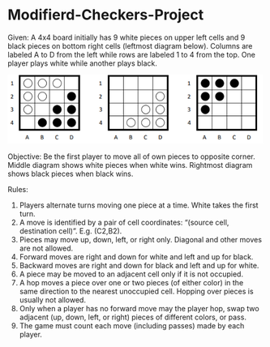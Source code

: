 # Modifierd-Checkers-Project

Given:
  A 4x4 board initially has 9 white pieces on upper left cells and 9 black pieces on bottom right
  cells (leftmost diagram below). Columns are labeled A to D from the left while rows are labeled
  1 to 4 from the top. One player plays white while another plays black. 
  
  ![Board Image](https://github.com/EVeend/Modifierd-Checkers-Project/blob/master/CheckersBoardImage.png)

Objective: Be the first player to move all of own pieces to opposite corner. Middle diagram shows
white pieces when white wins. Rightmost diagram shows black pieces when black wins. 

Rules:

1. Players alternate turns moving one piece at a time. White takes the first turn.
2. A move is identified by a pair of cell coordinates: “(source cell, destination cell)”. E.g. (C2,B2).
3. Pieces may move up, down, left, or right only. Diagonal and other moves are not allowed.
4. Forward moves are right and down for white and left and up for black.
5. Backward moves are right and down for black and left and up for white.
6. A piece may be moved to an adjacent cell only if it is not occupied.
7. A hop moves a piece over one or two pieces (of either color) in the same direction to the
nearest unoccupied cell. Hopping over pieces is usually not allowed.
8. Only when a player has no forward move may the player hop, swap two adjacent (up, down,
left, or right) pieces of different colors, or pass.
9. The game must count each move (including passes) made by each player. 
